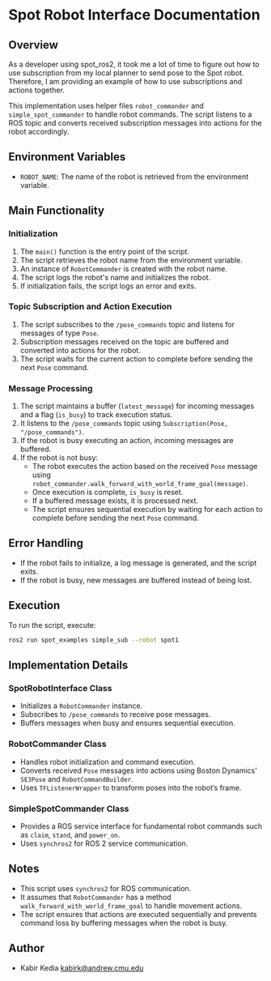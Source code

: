 # Spot Robot Interface Documentation

## Overview
As a developer using spot_ros2, it took me a lot of time to figure out how to use subscription from my local planner to send pose to the Spot robot. Therefore, I am providing an example of how to use subscriptions and actions together.

This implementation uses helper files `robot_commander` and `simple_spot_commander` to handle robot commands. The script listens to a ROS topic and converts received subscription messages into actions for the robot accordingly.

## Environment Variables
- `ROBOT_NAME`: The name of the robot is retrieved from the environment variable.

## Main Functionality
### Initialization
1. The `main()` function is the entry point of the script.
2. The script retrieves the robot name from the environment variable.
3. An instance of `RobotCommander` is created with the robot name.
4. The script logs the robot's name and initializes the robot.
5. If initialization fails, the script logs an error and exits.

### Topic Subscription and Action Execution
1. The script subscribes to the `/pose_commands` topic and listens for messages of type `Pose`.
2. Subscription messages received on the topic are buffered and converted into actions for the robot.
3. The script waits for the current action to complete before sending the next `Pose` command.

### Message Processing
1. The script maintains a buffer (`latest_message`) for incoming messages and a flag (`is_busy`) to track execution status.
2. It listens to the `/pose_commands` topic using `Subscription(Pose, "/pose_commands")`.
3. If the robot is busy executing an action, incoming messages are buffered.
4. If the robot is not busy:
   - The robot executes the action based on the received `Pose` message using `robot_commander.walk_forward_with_world_frame_goal(message)`.
   - Once execution is complete, `is_busy` is reset.
   - If a buffered message exists, it is processed next.
   - The script ensures sequential execution by waiting for each action to complete before sending the next `Pose` command.

## Error Handling
- If the robot fails to initialize, a log message is generated, and the script exits.
- If the robot is busy, new messages are buffered instead of being lost.

## Execution
To run the script, execute:
```sh
ros2 run spot_examples simple_sub --robot spot1
```

## Implementation Details
### SpotRobotInterface Class
- Initializes a `RobotCommander` instance.
- Subscribes to `/pose_commands` to receive pose messages.
- Buffers messages when busy and ensures sequential execution.

### RobotCommander Class
- Handles robot initialization and command execution.
- Converts received `Pose` messages into actions using Boston Dynamics' `SE3Pose` and `RobotCommandBuilder`.
- Uses `TFListenerWrapper` to transform poses into the robot’s frame.

### SimpleSpotCommander Class
- Provides a ROS service interface for fundamental robot commands such as `claim`, `stand`, and `power_on`.
- Uses `synchros2` for ROS 2 service communication.

## Notes
- This script uses `synchros2` for ROS communication.
- It assumes that `RobotCommander` has a method `walk_forward_with_world_frame_goal` to handle movement actions.
- The script ensures that actions are executed sequentially and prevents command loss by buffering messages when the robot is busy.

## Author
- Kabir Kedia <kabirk@andrew.cmu.edu>

